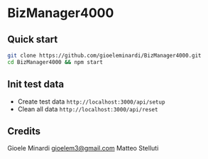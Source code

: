 # BizManager4000
## Quick start
```bash
git clone https://github.com/gioeleminardi/BizManager4000.git
cd BizManager4000 && npm start
```

## Init test data
* Create test data `http://localhost:3000/api/setup`
* Clean all data `http://localhost:3000/api/reset`


## Credits
Gioele Minardi <gioelem3@gmail.com>
Matteo Stelluti